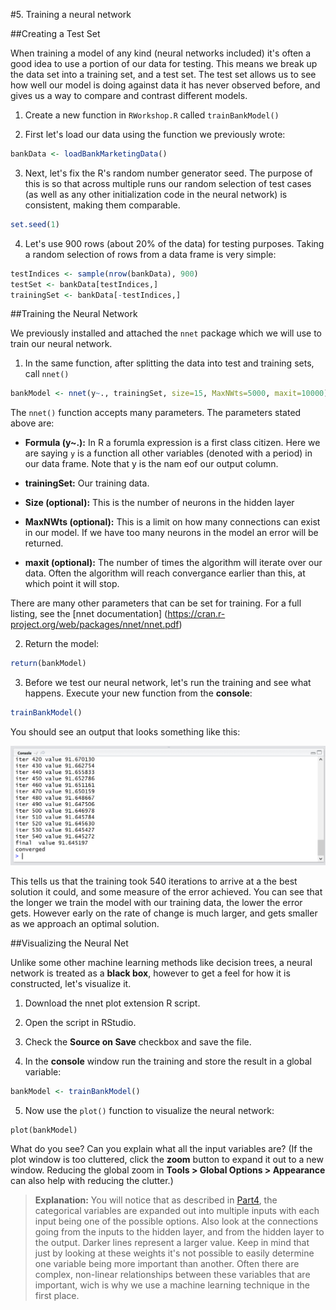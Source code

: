 #5. Training a neural network

##Creating a Test Set

When training a model of any kind (neural networks included) it's often a good idea to use a portion of our data for testing. This means we break up the data set into a training set, and a test set. The test set allows us to see how well our model is doing against data it has never observed before, and gives us a way to compare and contrast different models.

1. Create a new function in `RWorkshop.R` called `trainBankModel()`

2. First let's load our data using the function we previously wrote:

  ```R
  bankData <- loadBankMarketingData()
  ```
 
3. Next, let's fix the R's random number generator seed. The purpose of this is so that across multiple runs our random selection of test cases (as well as any other initialization code in the neural network) is consistent, making them comparable.

  ```R
  set.seed(1)
  ```
  
4. Let's use 900 rows (about 20% of the data) for testing purposes. Taking a random selection of rows from a data frame is very simple:

  ```R
  testIndices <- sample(nrow(bankData), 900)
  testSet <- bankData[testIndices,]
  trainingSet <- bankData[-testIndices,]
  ```
  
  
##Training the Neural Network

We previously installed and attached the `nnet` package which we will use to train our neural network.

1. In the same function, after splitting the data into test and training sets, call `nnet()`

  ```R
  bankModel <- nnet(y~., trainingSet, size=15, MaxNWts=5000, maxit=10000)
  ```
  
  The `nnet()` function accepts many parameters. The parameters stated above are:
  * __Formula (y~.):__ In R a forumla expression is a first class citizen. Here we are saying `y` is a function all other variables (denoted with a period) in our data frame. Note that y is the nam eof our output column.
  
  * __trainingSet:__ Our training data.
  
  * __Size (optional):__ This is the number of neurons in the hidden layer
  
  * __MaxNWts (optional):__ This is a limit on how many connections can exist in our model. If we have too many neurons in the model an error will be returned.
  
  * __maxit (optional):__ The number of times the algorithm will iterate over our data. Often the algorithm will reach convergance earlier than this, at which point it will stop.
  
  There are many other parameters that can be set for training. For a full listing, see the [nnet documentation] (https://cran.r-project.org/web/packages/nnet/nnet.pdf)

2. Return the model:
  ```R
  return(bankModel)
  ```

3. Before we test our neural network, let's run the training and see what happens. Execute your new function from the __console__:
  ```R
  trainBankModel()
  ```
  
  You should see an output that looks something like this:
  
  ![01-training-iterations](Part5-Content/01-training-iterations.png)
  
  This tells us that the training took 540 iterations to arrive at a the best solution it could, and some measure of the error achieved. You can see that the longer we train the model with our training data, the lower the error gets. However early on the rate of change is much larger, and gets smaller as we approach an optimal solution.


##Visualizing the Neural Net

Unlike some other machine learning methods like decision trees, a neural network is treated as a __black box__, however to get a feel for how it is constructed, let's visualize it.

1. Download the  nnet plot extension R script.

2. Open the script in RStudio.

3. Check the __Source on Save__ checkbox and save the file.

4. In the __console__ window run the training and store the result in a global variable:

  ```R
  bankModel <- trainBankModel()
  ```
  
5. Now use the `plot()` function to visualize the neural network:
  ```
  plot(bankModel)
  ```
  
  What do you see? Can you explain what all the input variables are? (If the plot window is too cluttered, click the __zoom__ button to expand it out to a new window. Reducing the global zoom in __Tools > Global Options > Appearance__ can also help with reducing the clutter.)

> __Explanation:__ You will notice that as described in [Part4](Part4.md), the categorical variables are expanded out into multiple inputs with each input being one of the possible options. Also look at the connections going from the inputs to the hidden layer, and from the hidden layer to the output. Darker lines represent a larger value. Keep in mind that just by looking at these weights it's not possible to easily determine one variable being more important than another. Often there are complex, non-linear relationships between these variables that are important, wich is why we use a machine learning technique in the first place.


